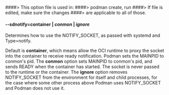 ####> This option file is used in:
####>   podman create, run
####> If file is edited, make sure the changes
####> are applicable to all of those.
#### **--sdnotify**=**container** | *conmon* | *ignore*

Determines how to use the NOTIFY_SOCKET, as passed with systemd and Type=notify.

Default is **container**, which means allow the OCI runtime to proxy the socket into the
container to receive ready notification. Podman sets the MAINPID to conmon's pid.
The **conmon** option sets MAINPID to conmon's pid, and sends READY when the container
has started. The socket is never passed to the runtime or the container.
The **ignore** option removes NOTIFY_SOCKET from the environment for itself and child processes,
for the case where some other process above Podman uses NOTIFY_SOCKET and Podman does not use it.
